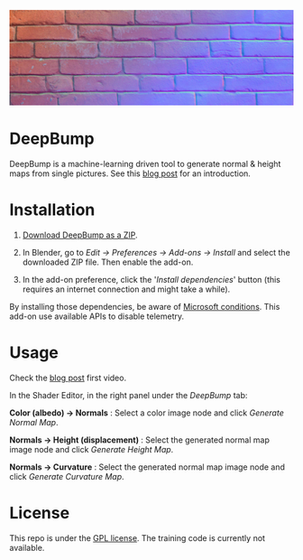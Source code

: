 ![DeepBump](banner.jpg)

# DeepBump

DeepBump is a machine-learning driven tool to generate normal & height maps from single pictures. See this [blog post](https://hugotini.github.io/deepbump) for an introduction.

# Installation

1) [Download DeepBump as a ZIP](https://github.com/HugoTini/DeepBump/releases).

2) In Blender, go to _Edit -> Preferences -> Add-ons -> Install_ and select the downloaded ZIP file. Then enable the add-on.

3) In the add-on preference, click the '_Install dependencies_' button (this requires an internet connection and might take a while).

By installing those dependencies, be aware of [Microsoft conditions](https://github.com/microsoft/onnxruntime/blob/master/docs/Privacy.md). This add-on use available APIs to disable telemetry.

# Usage

Check the [blog post](https://hugotini.github.io/deepbump) first video.

In the Shader Editor, in the right panel under the _DeepBump_ tab:

**Color (albedo) → Normals** : Select a color image node and click _Generate Normal Map_.

**Normals → Height (displacement)** : Select the generated normal map image node and click _Generate Height Map_.

**Normals → Curvature** : Select the generated normal map image node and click _Generate Curvature Map_.

# License

This repo is under the [GPL license](LICENSE). The training code is currently not available.
